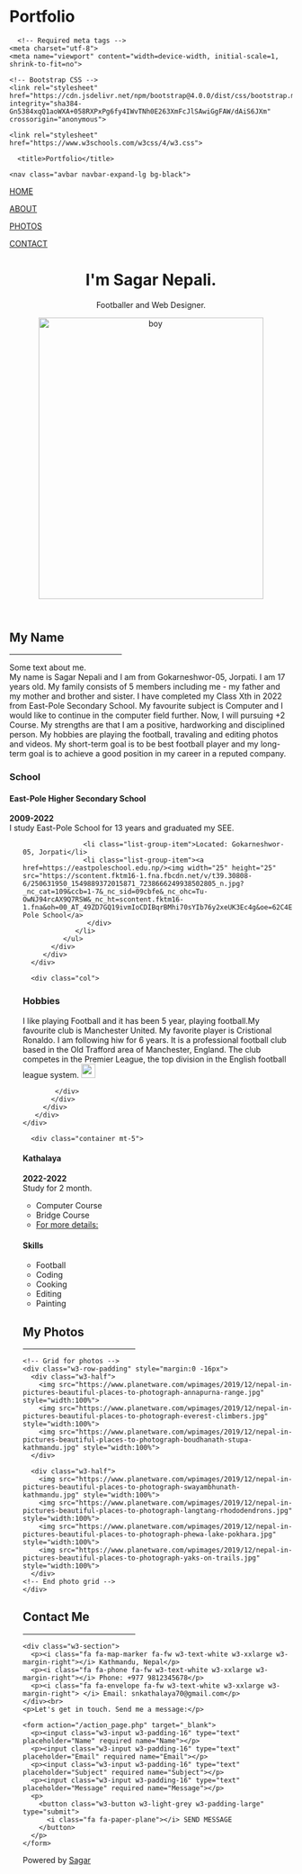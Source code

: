 # Portfolio

<!doctype html>
<html lang="en">
  <head>
  	
      <!-- Required meta tags -->
    <meta charset="utf-8">
    <meta name="viewport" content="width=device-width, initial-scale=1, shrink-to-fit=no">

    <!-- Bootstrap CSS -->
    <link rel="stylesheet" href="https://cdn.jsdelivr.net/npm/bootstrap@4.0.0/dist/css/bootstrap.min.css" integrity="sha384-Gn5384xqQ1aoWXA+058RXPxPg6fy4IWvTNh0E263XmFcJlSAwiGgFAW/dAiS6JXm" crossorigin="anonymous">

    <link rel="stylesheet" href="https://www.w3schools.com/w3css/4/w3.css">
<link rel="stylesheet" href="https://fonts.googleapis.com/css?family=Montserrat">
<link rel="stylesheet" href="https://cdnjs.cloudflare.com/ajax/libs/font-awesome/4.7.0/css/font-awesome.min.css">

    
    
      <title>Portfolio</title>
</head>

<body>

<!-----------nav------------------------------------------->
	<nav class="avbar navbar-expand-lg bg-black">
  <!-- Avatar image in top left corner -->
 
  <a href="#" class="w3-bar-item w3-button w3-padding-large w3-black">
    <i class="fa fa-home w3-xxlarge"></i>
    <p>HOME</p>
  </a>
  <a href="#about" class="w3-bar-item w3-button w3-padding-large w3-hover-black">
    <i class="fa fa-user w3-xxlarge"></i>
    <p>ABOUT</p>
  </a>
  <a href="#photos" class="w3-bar-item w3-button w3-padding-large w3-hover-black">
    <i class="fa fa-eye w3-xxlarge"></i>
    <p>PHOTOS</p>
  </a>
  <a href="#contact" class="w3-bar-item w3-button w3-padding-large w3-hover-black">
    <i class="fa fa-envelope w3-xxlarge"></i>
    <p>CONTACT</p>
  </a>
</nav>



 <!-- Header/Home -->
  <header class="w3-container w3-padding-32 w3-center w3-black" id="home">
    <h1 class="w3-jumbo"><span class="w3-hide-small">I'm</span> Sagar Nepali.</h1>
    <p>Footballer and Web Designer.</p>
    <img src="file:///D:/Portfolio/assest/img/tt.png" alt="boy" class="w3-image" width="400" height="500">
  </header>


 <!-- About Section -->
  <div class="w3-content w3-justify w3-text-grey w3-padding-64" id="about">
    <h2 class="w3-text-light-black">My Name</h2>
    <hr style="width:200px" class="w3-opacity">
    <p>Some text about me. <br>
My name is Sagar Nepali and I am from Gokarneshwor-05, Jorpati. I am 17 years old. My family consists of 5 members including me - my father and my mother and brother and sister. I have completed my Class Xth in 2022 from East-Pole Secondary School. My favourite subject is Computer and I would like to continue in the computer field further. Now, I will pursuing +2 Course. My strengths are that I am a positive, hardworking and disciplined person. My hobbies are playing the football, travaling and editing photos and videos. My short-term goal is to be best football player and my long-term goal is to achieve a good position in my career in a reputed company.



<!--------First box-------->
<div class="container mt-5">
   <div class="row">
     <div class="col">
      <h3 class="mb-3">School</h3>
       <div class="card">
        <div class="card-body">
          <div class="mx-3">
            <h4>East-Pole Higher Secondary School</h4>
                <div><strong>2009-2022</strong></div>
                I study East-Pole School for 13 years and graduated my SEE.
                <ul class="list-group list-group-flush mt-2">
                   
                   <li class="list-group-item">Located: Gokarneshwor-05, Jorpati</li>
                   <li class="list-group-item"><a href=https://eastpoleschool.edu.np/><img width="25" height="25" src="https://scontent.fktm16-1.fna.fbcdn.net/v/t39.30808-6/250631950_1549889372015871_7238666249938502805_n.jpg?_nc_cat=109&ccb=1-7&_nc_sid=09cbfe&_nc_ohc=Tu-OwNJ94rcAX9Q7RSW&_nc_ht=scontent.fktm16-1.fna&oh=00_AT_49ZD7GQ19ivmIoCDIBqrBMhi70sYIb76y2xeUK3Ec4g&oe=62C4ED6B">East-Pole School</a>
                    </div>
                 </li>
              </ul>
           </div>
         </div>
      </div>

<!--------second box-------->

      <div class="col">
 <h3 class="mb-3">Hobbies</h3>
 <div class="card mb-3">
   <div class="card-body">
     <div class="mx-3">
          I like playing Football and it has been 5 year, playing football.My favourite club is Manchester United. My favorite player is Cristional Ronaldo. I am following hiw for 6 years. It is a professional football club based in the Old Trafford area of Manchester, England. The club competes in the Premier League, the top division in the English football league system. <a href="https://www.manutd.com/"><img width="25" height="25" src="https://www.seekpng.com/png/detail/64-643476_manchester-united-logo-png-manchester-united-png.png"></a>

            </div>
           </div>
         </div>
       </div>
    </div>
 </div>


<!--------third box-------->
      <div class="container mt-5">
   <div class="row">
     <div class="col">
       <div class="card">
        <div class="card-body">
          <div class="mx-3">
            <h4>Kathalaya</h4>
                <div><strong>2022-2022</strong></div>
                Study for 2 month.
              </div>
                <ul class="list-group list-group-flush mt-2">
                   <li class="list-group-item" >Computer Course</li>
                   <li class="list-group-item" >Bridge Course</li>
                   <li class="list-group-item"><a href=https://www.facebook.com/pages/category/Education/Kathalaya-institute-of-training-and-consulting-108772507403243/>For more details:</a>
                </ul>
           </div>
         </div>
      </div>

<!--------Forth box-------->

 <div class="col">
 
 <div class="card mb-3">
   <div class="card-body">
     <div class="mx-3">
       <h4>Skills</h4>
<ul class="list-group-flush mt-2">
               <li class="list-group-item">Football</li>
               <li class="list-group-item">Coding</li>
               <li class="list-group-item">Cooking</li>
               <li class="list-group-item">Editing</li>
               <li class="list-group-item">Painting</li>
 </ul>
            </div>
           </div>
         </div>
       </div>
    </div>
 </div>



 

<!-- Portfolio Section -->
  <div class="w3-padding-64 w3-content" id="photos">
    <h2 class="w3-text-light-black">My Photos</h2>
    <hr style="width:200px" class="w3-opacity">

    <!-- Grid for photos -->
    <div class="w3-row-padding" style="margin:0 -16px">
      <div class="w3-half">
        <img src="https://www.planetware.com/wpimages/2019/12/nepal-in-pictures-beautiful-places-to-photograph-annapurna-range.jpg" style="width:100%">
        <img src="https://www.planetware.com/wpimages/2019/12/nepal-in-pictures-beautiful-places-to-photograph-everest-climbers.jpg" style="width:100%">
        <img src="https://www.planetware.com/wpimages/2019/12/nepal-in-pictures-beautiful-places-to-photograph-boudhanath-stupa-kathmandu.jpg" style="width:100%">
      </div>

      <div class="w3-half">
        <img src="https://www.planetware.com/wpimages/2019/12/nepal-in-pictures-beautiful-places-to-photograph-swayambhunath-kathmandu.jpg" style="width:100%">
        <img src="https://www.planetware.com/wpimages/2019/12/nepal-in-pictures-beautiful-places-to-photograph-langtang-rhododendrons.jpg" style="width:100%">
        <img src="https://www.planetware.com/wpimages/2019/12/nepal-in-pictures-beautiful-places-to-photograph-phewa-lake-pokhara.jpg" style="width:100%">
        <img src="https://www.planetware.com/wpimages/2019/12/nepal-in-pictures-beautiful-places-to-photograph-yaks-on-trails.jpg" style="width:100%">
      </div>
    <!-- End photo grid -->
    </div>
  <!-- End Portfolio Section -->
  </div>
 



<!-- Contact Section -->
  <div class="w3-padding-64 w3-content w3-text-grey" id="contact">
    <h2 class="w3-text-light-black">Contact Me</h2>
    <hr style="width:200px" class="w3-opacity">

    <div class="w3-section">
      <p><i class="fa fa-map-marker fa-fw w3-text-white w3-xxlarge w3-margin-right"></i> Kathmandu, Nepal</p>
      <p><i class="fa fa-phone fa-fw w3-text-white w3-xxlarge w3-margin-right"></i> Phone: +977 9812345678</p>
      <p><i class="fa fa-envelope fa-fw w3-text-white w3-xxlarge w3-margin-right"> </i> Email: snkathalaya70@gmail.com</p>
    </div><br>
    <p>Let's get in touch. Send me a message:</p>

    <form action="/action_page.php" target="_blank">
      <p><input class="w3-input w3-padding-16" type="text" placeholder="Name" required name="Name"></p>
      <p><input class="w3-input w3-padding-16" type="text" placeholder="Email" required name="Email"></p>
      <p><input class="w3-input w3-padding-16" type="text" placeholder="Subject" required name="Subject"></p>
      <p><input class="w3-input w3-padding-16" type="text" placeholder="Message" required name="Message"></p>
      <p>
        <button class="w3-button w3-light-grey w3-padding-large" type="submit">
          <i class="fa fa-paper-plane"></i> SEND MESSAGE
        </button>
      </p>
    </form>
  <!-- End Contact Section -->
  </div>

<!-- Footer -->
  <footer class="w3-content w3-padding-64 w3-text-black w3-xlarge">
  	<a href="https://www.facebook.com/"> <i class="fa fa-facebook-official w3-hover-opacity"></i></a>
    <a href="https://www.instagram.com/"> <i class="fa fa-instagram w3-hover-opacity"></i></a>
    <p class="w3-medium">Powered by <a href="https://www.facebook.com/" target="_blank" class="w3-hover-text-green">Sagar</a></p>
  <!-- End footer -->
  </footer>





</body>
</html>
